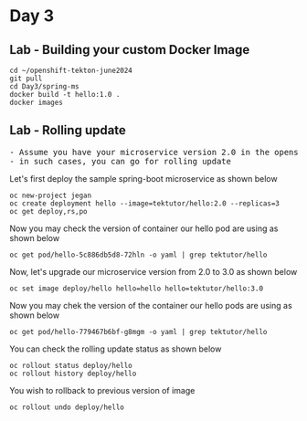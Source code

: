 # Day 3

## Lab - Building your custom Docker Image
```
cd ~/openshift-tekton-june2024
git pull
cd Day3/spring-ms
docker build -t hello:1.0 .
docker images
```

## Lab - Rolling update 
<pre>
- Assume you have your microservice version 2.0 in the openshift cluster and you wish to upgrade to version 3.0 without any downtime
- in such cases, you can go for rolling update
</pre>

Let's first deploy the sample spring-boot microservice as shown below
```
oc new-project jegan
oc create deployment hello --image=tektutor/hello:2.0 --replicas=3
oc get deploy,rs,po
```

Now you may check the version of container our hello pod are using as shown below
```
oc get pod/hello-5c886db5d8-72hln -o yaml | grep tektutor/hello
```

Now, let's upgrade our microservice version from 2.0 to 3.0 as shown below
```
oc set image deploy/hello hello=hello hello=tektutor/hello:3.0
```

Now you may chek the version of the container our hello pods are using as shown below
```
oc get pod/hello-779467b6bf-g8mgm -o yaml | grep tektutor/hello
```

You can check the rolling update status as shown below
```
oc rollout status deploy/hello
oc rollout history deploy/hello
```

You wish to rollback to previous version of image
```
oc rollout undo deploy/hello
```
